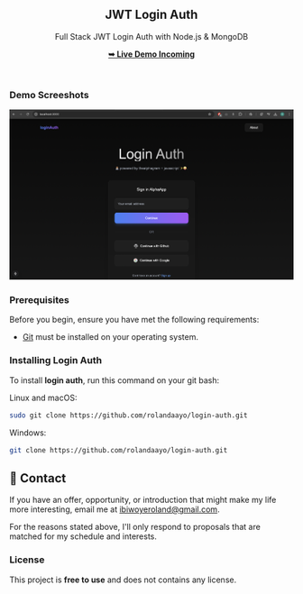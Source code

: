 <div align="center">
  <h2 align="center">JWT Login Auth</h2>

  Full Stack JWT Login Auth with Node.js & MongoDB

  <a href=""><strong>➥ Live Demo Incoming</strong></a>

</div>

<br />

### Demo Screeshots

![Micro Desktop Demo](./readme-images/readme-1.png "Desktop Demo")

### Prerequisites

Before you begin, ensure you have met the following requirements:

* [Git](https://git-scm.com/downloads "Download Git") must be installed on your operating system.

### Installing Login Auth

To install **login auth**, run this command on your git bash:

Linux and macOS:

```bash
sudo git clone https://github.com/rolandaayo/login-auth.git
```

Windows:

```bash
git clone https://github.com/rolandaayo/login-auth.git
```

## 💬 Contact

If you have an offer, opportunity, or introduction that might make my life more interesting, email me at ibiwoyeroland@gmail.com.

For the reasons stated above, I'll only respond to proposals that are matched for my schedule and interests.

### License

This project is **free to use** and does not contains any license.
